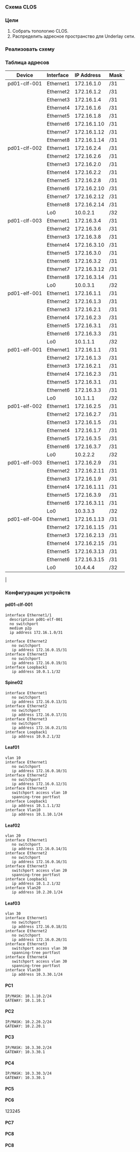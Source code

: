 ### Схема CLOS
### Цели
1. Собрать топологию CLOS.
2. Распределить адресное пространство для Underlay сети.



### Реализовать схему 

### Таблица адресов
| Device        | Interface | IP Address   | Mask |
| ------------- |:----------| :------------| :----|
| pd01-clf-001  | Ethernet1 | 172.16.1.0   | /31  |
|               | Ethernet2 | 172.16.1.2   | /31  |
|               | Ethernet3 | 172.16.1.4   | /31  |
|               | Ethernet4 | 172.16.1.6   | /31  |
|               | Ethernet5 | 172.16.1.8   | /31  |
|               | Ethernet6 | 172.16.1.10  | /31  |
|               | Ethernet7 | 172.16.1.12  | /31  |
|               | Ethernet8 | 172.16.1.14  | /31  |
| pd01-clf-002  | Ethernet1 | 172.16.2.4   | /31  |
|               | Ethernet2 | 172.16.2.6   | /31  |
|               | Ethernet3 | 172.16.2.0   | /31  |
|               | Ethernet4 | 172.16.2.2   | /31  |
|               | Ethernet5 | 172.16.2.8   | /31  |
|               | Ethernet6 | 172.16.2.10  | /31  |
|               | Ethernet7 | 172.16.2.12  | /31  |
|               | Ethernet8 | 172.16.2.14  | /31  |
|               | Lo0       | 10.0.2.1     | /32  |
| pd01-clf-003  | Ethernet1 | 172.16.3.4   | /31  |
|               | Ethernet2 | 172.16.3.6   | /31  |
|               | Ethernet3 | 172.16.3.8   | /31  |
|               | Ethernet4 | 172.16.3.10  | /31  |
|               | Ethernet5 | 172.16.3.0   | /31  |
|               | Ethernet6 | 172.16.3.2   | /31  |
|               | Ethernet7 | 172.16.3.12  | /31  |
|               | Ethernet8 | 172.16.3.14  | /31  |
|               | Lo0       | 10.0.3.1     | /32  |
| pd01-elf-001  | Ethernet1 | 172.16.1.1   | /31  |
|               | Ethernet2 | 172.16.1.3   | /31  |
|               | Ethernet3 | 172.16.2.1   | /31  |
|               | Ethernet4 | 172.16.2.3   | /31  |
|               | Ethernet5 | 172.16.3.1   | /31  |
|               | Ethernet6 | 172.16.3.3   | /31  |
|               | Lo0       | 10.1.1.1     | /32  |
| pd01-elf-001  | Ethernet1 | 172.16.1.1   | /31  |
|               | Ethernet2 | 172.16.1.3   | /31  |
|               | Ethernet3 | 172.16.2.1   | /31  |
|               | Ethernet4 | 172.16.2.3   | /31  |
|               | Ethernet5 | 172.16.3.1   | /31  |
|               | Ethernet6 | 172.16.3.3   | /31  |
|               | Lo0       | 10.1.1.1     | /32  |
| pd01-elf-002  | Ethernet1 | 172.16.2.5   | /31  |
|               | Ethernet2 | 172.16.2.7   | /31  |
|               | Ethernet3 | 172.16.1.5   | /31  |
|               | Ethernet4 | 172.16.1.7   | /31  |
|               | Ethernet5 | 172.16.3.5   | /31  |
|               | Ethernet6 | 172.16.3.7   | /31  |
|               | Lo0       | 10.2.2.2     | /32  |
| pd01-elf-003  | Ethernet1 | 172.16.2.9   | /31  |
|               | Ethernet2 | 172.16.2.11  | /31  |
|               | Ethernet3 | 172.16.1.9   | /31  |
|               | Ethernet4 | 172.16.1.11  | /31  |
|               | Ethernet5 | 172.16.3.9   | /31  |
|               | Ethernet6 | 172.16.3.11  | /31  |
|               | Lo0       | 10.3.3.3     | /32  |
| pd01-elf-004  | Ethernet1 | 172.16.1.13  | /31  |
|               | Ethernet2 | 172.16.1.15  | /31  |
|               | Ethernet3 | 172.16.2.13  | /31  |
|               | Ethernet4 | 172.16.2.15  | /31  |
|               | Ethernet5 | 172.16.3.13  | /31  |
|               | Ethernet6 | 172.16.3.15  | /31  |
|               | Lo0       | 10.4.4.4     | /32  |
| 

### Конфигурация устройств
#### pd01-clf-001
```
interface Ethernet1/1
  description pd01-elf-001
  no switchport
  medium p2p
  ip address 172.16.1.0/31

interface Ethernet2  
   no switchport  
   ip address 172.16.0.15/31
interface Ethernet3  
   no switchport  
   ip address 172.16.0.19/31  
interface Loopback1  
   ip address 10.0.1.1/32 
``` 
#### Spine02
```
interface Ethernet1  
   no switchport  
   ip address 172.16.0.13/31 
interface Ethernet2  
   no switchport  
   ip address 172.16.0.17/31  
interface Ethernet3  
   no switchport  
   ip address 172.16.0.21/31  
interface Loopback1  
   ip address 10.0.2.1/32 
```
#### Leaf01
```
vlan 10  
interface Ethernet1  
   no switchport  
   ip address 172.16.0.10/31  
interface Ethernet2  
   no switchport  
   ip address 172.16.0.12/31  
interface Ethernet3  
   switchport access vlan 10  
   spanning-tree portfast  
interface Loopback1  
   ip address 10.1.1.1/32  
interface Vlan10  
   ip address 10.1.10.1/24  
```
#### Leaf02
```
vlan 20  
interface Ethernet1  
   no switchport  
   ip address 172.16.0.14/31  
interface Ethernet2  
   no switchport  
   ip address 172.16.0.16/31  
interface Ethernet3  
   switchport access vlan 20  
   spanning-tree portfast  
interface Loopback1  
   ip address 10.1.2.1/32 
interface Vlan20  
   ip address 10.2.20.1/24  
```
#### Leaf03
```
vlan 30  
interface Ethernet1  
   no switchport  
   ip address 172.16.0.18/31  
interface Ethernet2  
   no switchport  
   ip address 172.16.0.20/31  
interface Ethernet3  
   switchport access vlan 30  
   spanning-tree portfast  
interface Ethernet4  
   switchport access vlan 30  
   spanning-tree portfast  
interface Vlan30  
   ip address 10.3.30.1/24 
``` 
#### PC1
```
IP/MASK: 10.1.10.2/24  
GATEWAY: 10.1.10.1
```  
#### PC2
```
IP/MASK: 10.2.20.2/24  
GATEWAY: 10.2.20.1
```  
#### PC3
```
IP/MASK: 10.3.30.2/24  
GATEWAY: 10.3.30.1  
```
#### PC4
```
IP/MASK: 10.3.30.3/24  
GATEWAY: 10.3.30.1 
``` 
#### PC5
#### PC6
123245
#### PC7
#### PC8
#### PC8